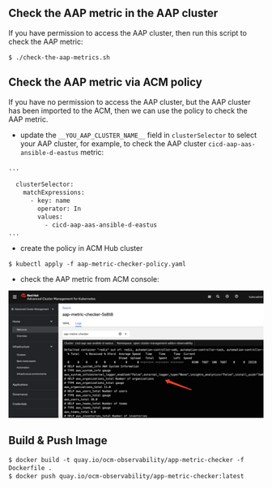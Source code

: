 ## Check the AAP metric in the AAP cluster

If you have permission to access the AAP cluster, then run this script to check the AAP metric:

```
$ ./check-the-aap-metrics.sh
```

## Check the AAP metric via ACM policy

If you have no permission to access the AAP cluster, but the AAP cluster has been imported to the ACM, then we can use the policy to check the AAP metric.

- update the `__YOU_AAP_CLUSTER_NAME__` field in `clusterSelector` to select your AAP cluster, for example, to check the AAP cluster `cicd-aap-aas-ansible-d-eastus` metric:

```
...

  clusterSelector:
    matchExpressions:
      - key: name
        operator: In
        values:
          - cicd-aap-aas-ansible-d-eastus
...

```

- create the policy in ACM Hub cluster

```
$ kubectl apply -f aap-metric-checker-policy.yaml
```

- check the AAP metric from ACM console:

![](/images/aap-metrics.png)


## Build & Push Image

```
$ docker build -t quay.io/ocm-observability/app-metric-checker -f Dockerfile .
$ docker push quay.io/ocm-observability/app-metric-checker:latest
```
